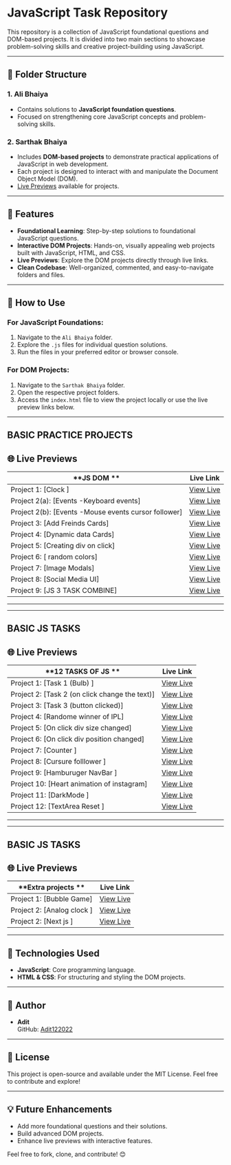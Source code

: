 # JavaScript Task Repository  

This repository is a collection of JavaScript foundational questions and DOM-based projects. It is divided into two main sections to showcase problem-solving skills and creative project-building using JavaScript.  

---

## 📁 Folder Structure  

### 1. **Ali Bhaiya**  
- Contains solutions to **JavaScript foundation questions**.  
- Focused on strengthening core JavaScript concepts and problem-solving skills.  

### 2. **Sarthak Bhaiya**  
- Includes **DOM-based projects** to demonstrate practical applications of JavaScript in web development.  
- Each project is designed to interact with and manipulate the Document Object Model (DOM).  
- [Live Previews](##🌐-) available for projects.  

---

## 🌟 Features  

- **Foundational Learning**: Step-by-step solutions to foundational JavaScript questions.  
- **Interactive DOM Projects**: Hands-on, visually appealing web projects built with JavaScript, HTML, and CSS.  
- **Live Previews**: Explore the DOM projects directly through live links.  
- **Clean Codebase**: Well-organized, commented, and easy-to-navigate folders and files.  

---

## 🔧 How to Use  

### For JavaScript Foundations:  

1. Navigate to the `Ali Bhaiya` folder.  
2. Explore the `.js` files for individual question solutions.  
3. Run the files in your preferred editor or browser console.  

### For DOM Projects:  

1. Navigate to the `Sarthak Bhaiya` folder.  
2. Open the respective project folders.  
3. Access the `index.html` file to view the project locally or use the live preview links below.  

---
## BASIC PRACTICE PROJECTS
## 🌐 Live Previews  

| **JS DOM **            | **Live Link**                      |  
|------------------------------|------------------------------------|  
| Project 1: [Clock ]    | [View Live](https://adit122022.github.io/javascript-task/Sarthak%20bhaiya/15_task/task-1(bulb)/task-(23-11-2024)/digital%20clock/)                    |  
| Project 2(a): [Events -Keyboard events]    | [View Live](https://adit122022.github.io/javascript-task/Sarthak%20bhaiya/DOM_INTERMEDIATE/task-2(KeyboardsEvents)/keyboard-event/)                    |  
| Project 2(b): [Events -Mouse events cursor follower]    | [View Live](https://adit122022.github.io/javascript-task/Sarthak%20bhaiya/DOM_INTERMEDIATE/task-2(KeyboardsEvents)/mosue-move/)                    |  
| Project 3: [Add Freinds Cards]    | [View Live](https://adit122022.github.io/javascript-task/Sarthak%20bhaiya/DOM_INTERMEDIATE/task-3/)                    |  
| Project 4: [Dynamic data Cards]    | [View Live](https://adit122022.github.io/javascript-task/Sarthak%20bhaiya/backchodi/card.html/)                    |  
| Project 5: [Creating div on click]    | [View Live](https://adit122022.github.io/javascript-task/Sarthak%20bhaiya/backchodi/task-1/)                    |  
| Project 6: [ random colors]    | [View Live](https://adit122022.github.io/javascript-task/Sarthak%20bhaiya/backchodi/math-random.html)                    |  
| Project 7: [Image Modals]    | [View Live](https://adit122022.github.io/javascript-task/Sarthak%20bhaiya/15_task/task-1(bulb)/task-(23-11-2024)/modal/)                    |  
| Project 8: [Social Media UI]    | [View Live](https://adit122022.github.io/javascript-task/Sarthak%20bhaiya/DOM_INTERMEDIATE/task-4/)                    |  
| Project 9: [JS 3 TASK COMBINE]    | [View Live](https://adit122022.github.io/javascript-task/Sarthak%20bhaiya/DOM_INTERMEDIATE/task-5/)                    |  




---

---
## BASIC JS TASKS
## 🌐 Live Previews  

| **12 TASKS OF JS **            | **Live Link**                      |  
|------------------------------|------------------------------------|  
| Project 1: [Task 1 (Bulb) ]    | [View Live](https://adit122022.github.io/javascript-task/Sarthak%20bhaiya/15_task/task-1(bulb)/)                    |  
| Project 2: [Task 2 (on click change the text)]    | [View Live](https://adit122022.github.io/javascript-task/Sarthak%20bhaiya/15_task/task1.html)                    |  
| Project 3: [Task 3 (button clicked)]    | [View Live](https://adit122022.github.io/javascript-task/Sarthak%20bhaiya/15_task/task2.html)                    |  
| Project 4: [Randome winner of IPL]    | [View Live](https://adit122022.github.io/javascript-task/Sarthak%20bhaiya/15_task/task6.html)                    |  
| Project 5: [On click div size changed]    | [View Live](https://adit122022.github.io/javascript-task/Sarthak%20bhaiya/15_task/task7.html)                    |  
| Project 6: [On click div position changed]    | [View Live](https://adit122022.github.io/javascript-task/Sarthak%20bhaiya/15_task/task8.html)                    |  
| Project 7: [Counter ]    | [View Live](https://adit122022.github.io/javascript-task/Sarthak%20bhaiya/15_task/task9.html)                    |  
| Project 8: [Cursure folllower ]    | [View Live](https://adit122022.github.io/javascript-task/Sarthak%20bhaiya/15_task/task10.html)                    |  
| Project 9: [Hamburuger NavBar ]    | [View Live](https://adit122022.github.io/javascript-task/Sarthak%20bhaiya/15_task/task11.html)                    |  
| Project 10: [Heart animation of instagram]    | [View Live](https://adit122022.github.io/javascript-task/Sarthak%20bhaiya/15_task/task12.html)                    |  
| Project 11: [DarkMode ]    | [View Live](https://adit122022.github.io/javascript-task/Sarthak%20bhaiya/15_task/task13.html)                    |  
| Project 12: [TextArea Reset ]    | [View Live](https://adit122022.github.io/javascript-task/Sarthak%20bhaiya/15_task/task14.html)                    |  
                     




---

---
## BASIC JS TASKS
## 🌐 Live Previews  

| **Extra projects **            | **Live Link**                      |  
|------------------------------|------------------------------------|  
| Project 1: [Bubble Game]    | [View Live](https://adit122022.github.io/javascript-task/Ankur%20bhaiya/bubble-game/)                    | 
| Project 2: [Analog clock ]    | [View Live](https://adit122022.github.io/javascript-task/Ankur%20bhaiya/Analog-Clock/)                    | 
| Project 2: [Next js ]    | [View Live](https://adit122022.github.io/javascript-task/Ankur%20bhaiya/Tailwind/class%201%20dec/)                    | 

---
## 🚀 Technologies Used  

- **JavaScript**: Core programming language.  
- **HTML & CSS**: For structuring and styling the DOM projects.  

---

## 👤 Author  

- **Adit**  
  GitHub: [Adit122022](https://github.com/Adit122022)  

---

## 📝 License  

This project is open-source and available under the MIT License. Feel free to contribute and explore!  

---

## 💡 Future Enhancements  

- Add more foundational questions and their solutions.  
- Build advanced DOM projects.  
- Enhance live previews with interactive features.  

Feel free to fork, clone, and contribute! 😊  
